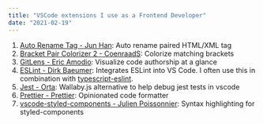 ```yaml
---
title: "VSCode extensions I use as a Frontend Developer"
date: "2021-02-19"
---
```


1. [Auto Rename Tag - Jun Han][1]: Auto rename paired HTML/XML tag
2. [Bracket Pair Colorizer 2 - CoenraadS][2]: Colorize matching brackets
3. [GitLens - Eric Amodio][3]: Visualize code authorship at a glance
4. [ESLint - Dirk Baeumer][7]: Integrates ESLint into VS Code. I often use this in combination with [typescript-eslint][8].
5. [Jest - Orta][4]: Wallaby.js alternative to help debug jest tests in vscode
6. [Prettier - Prettier][5]: Opinionated code formatter
7. [vscode-styled-components - Julien Poissonnier][6]: Syntax highlighting for styled-components

[1]: https://marketplace.visualstudio.com/items?itemName=formulahendry.auto-rename-tag
[2]: https://marketplace.visualstudio.com/items?itemName=CoenraadS.bracket-pair-colorizer-2
[3]: https://marketplace.visualstudio.com/items?itemName=eamodio.gitlens
[4]: https://marketplace.visualstudio.com/items?itemName=Orta.vscode-jest
[5]: https://marketplace.visualstudio.com/items?itemName=esbenp.prettier-vscode
[6]: https://marketplace.visualstudio.com/items?itemName=jpoissonnier.vscode-styled-components
[7]: https://marketplace.visualstudio.com/items?itemName=dbaeumer.vscode-eslint
[8]: https://github.com/typescript-eslint/typescript-eslint/blob/master/docs/getting-started/linting/README.md

